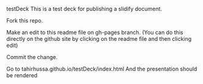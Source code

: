  testDeck
This is a test deck for publishing a slidify document.

Fork this repo.

Make an edit to this readme file on gh-pages branch. (You can do this directly on the github site by clicking on the readme file and then clicking edit)

Commit the change.

Go to tahirhussa.github.io/testDeck/index.html And the presentation should be rendered
